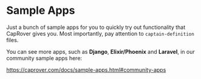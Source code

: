 # Sample Apps

Just a bunch of sample apps for you to quickly try out functionality that CapRover gives you. Most importantly, pay attention to `captain-definition` files. 

You can see more apps, such as **Django**, **Elixir/Phoenix** and **Laravel**, in our community sample apps here:

https://caprover.com/docs/sample-apps.html#community-apps
